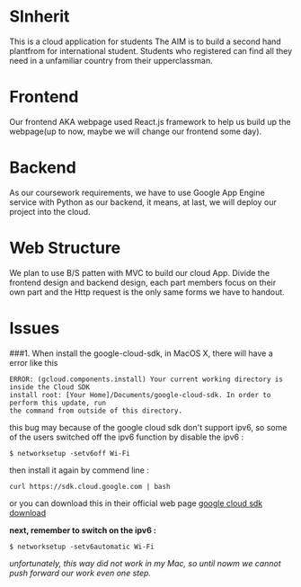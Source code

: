 # SInherit
This is a cloud application for students
The AIM is to build a second hand plantfrom for international student.
Students who registered can find all they need in a unfamiliar country from their upperclassman.

# Frontend
Our frontend AKA webpage used React.js framework to help us build up the webpage(up to now, maybe we will change our frontend some day).

# Backend
As our coursework requirements, we have to use Google App Engine service with Python as our backend, it means, at last, we will deploy our project into the cloud.

# Web Structure
We plan to use B/S patten with MVC to build our cloud App. Divide the frontend design and backend design, each part members focus on their own part and
the Http request is the only same forms we have to handout.
 
# Issues
###1.  When install the google-cloud-sdk, in MacOS X, there will have a error like this
```
ERROR: (gcloud.components.install) Your current working directory is inside the Cloud SDK
install root: [Your Home]/Documents/google-cloud-sdk. In order to perform this update, run
the command from outside of this directory.
```

this bug may because of the google cloud sdk don't support ipv6, so some of the users switched off the
ipv6 function by disable the ipv6 :

```commandline
$ networksetup -setv6off Wi-Fi
```

then install it again by commend line :

```commandline
curl https://sdk.cloud.google.com | bash
```
or you can download this in their official web page [google cloud sdk download](https://cloud.google.com/sdk/?hl=zh_CN&_ga=2.68603153.-1042932690.1521454738&_gac=1.157629000.1542930078.Cj0KCQiAxNnfBRDwARIsAJlH29CBv56YRJ7jb8mtSE3V43UAnRJzJhPOgyjjnQ5Jx4JXLoy6E1dM4XoaAnBmEALw_wcB) 

__next, remember to switch on the ipv6 :__

```commandline
$ networksetup -setv6automatic Wi-Fi
``` 

*unfortunately, this way did not work in my Mac, so until nowm we cannot push forward our work even one step.*
 